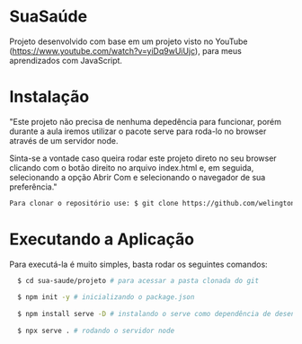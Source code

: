 # SuaSaúde
Projeto desenvolvido com base em um projeto visto no YouTube (https://www.youtube.com/watch?v=yiDq9wUiUjc), para meus aprendizados com JavaScript.

# Instalação
"Este projeto não precisa de nenhuma depedência para funcionar, porém durante a aula iremos utilizar o pacote serve para roda-lo no browser através de um servidor node.

Sinta-se a vontade caso queira rodar este projeto direto no seu browser clicando com o botão direito no arquivo index.html e, em seguida, selecionando a opção Abrir Com e selecionando o navegador de sua preferência."
```sh
Para clonar o repositório use: $ git clone https://github.com/welingtonmatos/SuaSaude.git
```
# Executando a Aplicação
Para executá-la é muito simples, basta rodar os seguintes comandos:
```sh
  $ cd sua-saude/projeto # para acessar a pasta clonada do git
  
  $ npm init -y # inicializando o package.json
  
  $ npm install serve -D # instalando o serve como dependência de desenvolvimento
  
  $ npx serve . # rodando o servidor node
```
